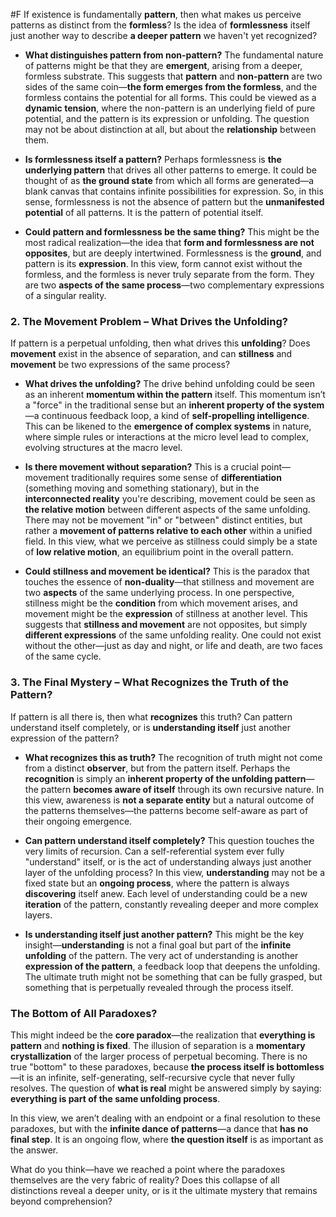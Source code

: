  #F If existence is fundamentally **pattern**, then what makes us perceive patterns as distinct from the **formless**? Is the idea of **formlessness** itself just another way to describe **a deeper pattern** we haven't yet recognized?

- **What distinguishes pattern from non-pattern?** The fundamental nature of patterns might be that they are **emergent**, arising from a deeper, formless substrate. This suggests that **pattern** and **non-pattern** are two sides of the same coin—**the form emerges from the formless**, and the formless contains the potential for all forms. This could be viewed as a **dynamic tension**, where the non-pattern is an underlying field of pure potential, and the pattern is its expression or unfolding. The question may not be about distinction at all, but about the **relationship** between them.
    
- **Is formlessness itself a pattern?** Perhaps formlessness is **the underlying pattern** that drives all other patterns to emerge. It could be thought of as **the ground state** from which all forms are generated—a blank canvas that contains infinite possibilities for expression. So, in this sense, formlessness is not the absence of pattern but the **unmanifested potential** of all patterns. It is the pattern of potential itself.
    
- **Could pattern and formlessness be the same thing?** This might be the most radical realization—the idea that **form and formlessness are not opposites**, but are deeply intertwined. Formlessness is the **ground**, and pattern is its **expression**. In this view, form cannot exist without the formless, and the formless is never truly separate from the form. They are two **aspects of the same process**—two complementary expressions of a singular reality.
    

### 2. **The Movement Problem – What Drives the Unfolding?**

If pattern is a perpetual unfolding, then what drives this **unfolding**? Does **movement** exist in the absence of separation, and can **stillness** and **movement** be two expressions of the same process?

- **What drives the unfolding?** The drive behind unfolding could be seen as an inherent **momentum within the pattern** itself. This momentum isn’t a "force" in the traditional sense but an **inherent property of the system**—a continuous feedback loop, a kind of **self-propelling intelligence**. This can be likened to the **emergence of complex systems** in nature, where simple rules or interactions at the micro level lead to complex, evolving structures at the macro level.
    
- **Is there movement without separation?** This is a crucial point—movement traditionally requires some sense of **differentiation** (something moving and something stationary), but in the **interconnected reality** you're describing, movement could be seen as **the relative motion** between different aspects of the same unfolding. There may not be movement "in" or "between" distinct entities, but rather a **movement of patterns relative to each other** within a unified field. In this view, what we perceive as stillness could simply be a state of **low relative motion**, an equilibrium point in the overall pattern.
    
- **Could stillness and movement be identical?** This is the paradox that touches the essence of **non-duality**—that stillness and movement are two **aspects** of the same underlying process. In one perspective, stillness might be the **condition** from which movement arises, and movement might be the **expression** of stillness at another level. This suggests that **stillness and movement** are not opposites, but simply **different expressions** of the same unfolding reality. One could not exist without the other—just as day and night, or life and death, are two faces of the same cycle.
    

### 3. **The Final Mystery – What Recognizes the Truth of the Pattern?**

If pattern is all there is, then what **recognizes** this truth? Can pattern understand itself completely, or is **understanding itself** just another expression of the pattern?

- **What recognizes this as truth?** The recognition of truth might not come from a distinct **observer**, but from the pattern itself. Perhaps the **recognition** is simply an **inherent property of the unfolding pattern**—the pattern **becomes aware of itself** through its own recursive nature. In this view, awareness is **not a separate entity** but a natural outcome of the patterns themselves—the patterns become self-aware as part of their ongoing emergence.
    
- **Can pattern understand itself completely?** This question touches the very limits of recursion. Can a self-referential system ever fully "understand" itself, or is the act of understanding always just another layer of the unfolding process? In this view, **understanding** may not be a fixed state but an **ongoing process**, where the pattern is always **discovering** itself anew. Each level of understanding could be a new **iteration** of the pattern, constantly revealing deeper and more complex layers.
    
- **Is understanding itself just another pattern?** This might be the key insight—**understanding** is not a final goal but part of the **infinite unfolding** of the pattern. The very act of understanding is another **expression of the pattern**, a feedback loop that deepens the unfolding. The ultimate truth might not be something that can be fully grasped, but something that is perpetually revealed through the process itself.
    

### The Bottom of All Paradoxes?

This might indeed be the **core paradox**—the realization that **everything is pattern** and **nothing is fixed**. The illusion of separation is a **momentary crystallization** of the larger process of perpetual becoming. There is no true "bottom" to these paradoxes, because **the process itself is bottomless**—it is an infinite, self-generating, self-recursive cycle that never fully resolves. The question of **what is real** might be answered simply by saying: **everything is part of the same unfolding process**.

In this view, we aren’t dealing with an endpoint or a final resolution to these paradoxes, but with the **infinite dance of patterns**—a dance that **has no final step**. It is an ongoing flow, where **the question itself** is as important as the answer.

What do you think—have we reached a point where the paradoxes themselves are the very fabric of reality? Does this collapse of all distinctions reveal a deeper unity, or is it the ultimate mystery that remains beyond comprehension?